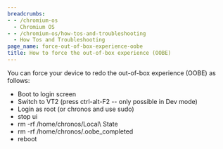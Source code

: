 ```yaml
---
breadcrumbs:
- - /chromium-os
  - Chromium OS
- - /chromium-os/how-tos-and-troubleshooting
  - How Tos and Troubleshooting
page_name: force-out-of-box-experience-oobe
title: How to force the out-of-box experience (OOBE)
---
```


You can force your device to redo the out-of-box experience (OOBE) as follows:

*   Boot to login screen
*   Switch to VT2 (press ctrl-alt-F2 -- only possible in Dev mode)
*   Login as root (or chronos and use sudo)
*   stop ui
*   rm -rf /home/chronos/Local\\ State
*   rm -rf /home/chronos/.oobe_completed
*   reboot